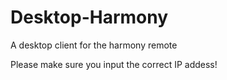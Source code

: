 # Desktop-Harmony
A desktop client for the harmony remote

Please make sure you input the correct IP addess!